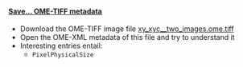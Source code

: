 <h4 id="save"><a href="#save">Save... OME-TIFF metadata</a></h4>

- Download the OME-TIFF image file [xy_xyc__two_images.ome.tiff](https://github.com/NEUBIAS/training-resources/raw/master/image_data/xy_xyc__two_images.ome.tiff)
- Open the OME-XML metadata of this file and try to understand it
- Interesting entries entail:
    - `PixelPhysicalSize`
